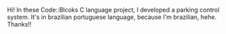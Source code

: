 Hi! In these Code::Blcoks C language project, I developed a parking control system. It's in brazilian portuguese language, because I'm brazilian, hehe. Thanks!!

